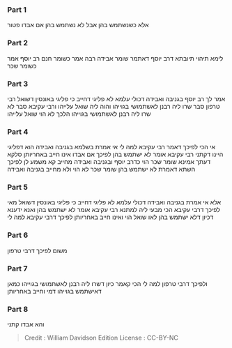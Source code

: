 
### Part 1
אלא כשנשתמש בהן אבל לא נשתמש בהן אם אבדו פטור

### Part 2
לימא תיהוי תיובתא דרב יוסף דאתמר שומר אבידה רבה אמר כשומר חנם רב יוסף אמר כשומר שכר

### Part 3
אמר לך רב יוסף בגניבה ואבידה דכולי עלמא לא פליגי דחייב כי פליגי באונסין דשואל רבי טרפון סבר שרו ליה רבנן לאשתמושי בגוייהו והוה ליה שואל עלייהו ורבי עקיבא סבר לא שרו ליה רבנן לאשתמושי בגוייהו הלכך לא הוי שואל עלייהו

### Part 4
אי הכי לפיכך דאמר רבי עקיבא למה לי אי אמרת בשלמא בגניבה ואבידה הוא דפליגי היינו דקתני רבי עקיבא אומר לא ישתמש בהן לפיכך אם אבדו אינו חייב באחריותן סלקא דעתך אמינא שומר שכר הוי כדרב יוסף ובגניבה ואבידה מחייב קא משמע לן לפיכך השתא דאמרת לא ישתמש בהן שומר שכר לא הוי ולא מחייב בגניבה ואבידה

### Part 5
אלא אי אמרת בגניבה ואבידה דכולי עלמא לא פליגי דחייב כי פליגי באונסין דשואל מאי לפיכך דרבי עקיבא הכי מבעי ליה למתנא רבי עקיבא אומר לא ישתמש בהן ואנא ידענא דכיון דלא ישתמש בהן לאו שואל הוי ואינו חייב באחריותן לפיכך דרבי עקיבא למה לי

### Part 6
משום לפיכך דרבי טרפון

### Part 7
ולפיכך דרבי טרפון למה לי הכי קאמר כיון דשרו ליה רבנן לאשתמושי בגוייהו כמאן דאישתמש בגוייהו דמי וחייב באחריותן

### Part 8
והא אבדו קתני

>Credit : William Davidson Edition
>License : CC-BY-NC